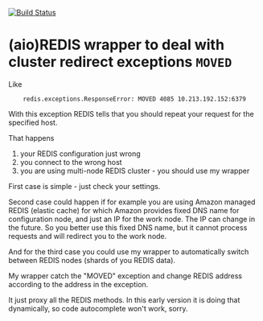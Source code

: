 [![Build Status](https://github.com/andgineer/redis-redirect//workflows/ci/badge.svg)](https://github.com/andgineer/redis-redirect//actions)

# (aio)REDIS wrapper to deal with cluster redirect exceptions `MOVED`

Like

        redis.exceptions.ResponseError: MOVED 4085 10.213.192.152:6379

With this exception REDIS tells that you should repeat your request for
the specified host.

That happens
1) your REDIS configuration just wrong
2) you connect to the wrong host
3) you are using multi-node REDIS cluster - you should use my wrapper

First case is simple - just check your settings.

Second case could happen if for example you are using Amazon managed REDIS (elastic cache)
for which Amazon provides fixed DNS name for configuration node, and just an IP
for the work node. The IP can change in the future.
So you better use this fixed DNS name, but it cannot process requests and will
redirect you to the work node.

And for the third case you could use my wrapper to automatically switch between
REDIS nodes (shards of you REDIS data).

My wrapper catch the "MOVED" exception and change REDIS address
according to the address in the exception.

It just proxy all the REDIS methods.
In this early version it is doing that dynamically, so code autocomplete won't work, sorry.